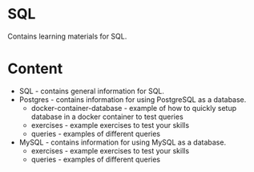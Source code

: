 # SQL

Contains learning materials for SQL.

# Content

- SQL - contains general information for SQL.
- Postgres - contains information for using PostgreSQL as a database.
  - docker-container-database - example of how to quickly setup database in a docker container to test queries
  - exercises - example exercises to test your skills
  - queries - examples of different queries
- MySQL - contains information for using MySQL as a database.
  - exercises - example exercises to test your skills
  - queries - examples of different queries
